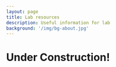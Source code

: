 ```yaml
---
layout: page
title: Lab resources
description: Useful information for lab
background: '/img/bg-about.jpg'
---
```


# Under Construction!

<!---

## Lab operation

### Bioinformatics support
+ Lab github repository
+ Computing platform
+ Bioinformatics cores on campus
+ Online Bioinformatics bootcamp
+ Online courses
+ Campus cores

### Protocols
+

### Lab databases
+ Oligos & Primers


## Lab safety & compliance
+ Biosafety protocol+++
+ IRB protocols+++
+ Lab training tracking spreadsheet


## Career & mentorship
+ Grad Student Mentor/Mentee Agreement
+ Postdoc Mentor/Mentee Agreement
+ Undergraduate Mentor/Mentee Agreement

--->
